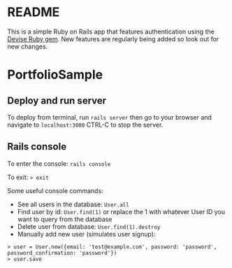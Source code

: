 # README

This is a simple Ruby on Rails app that features authentication using the [Devise Ruby gem](https://github.com/plataformatec/devise/blob/master/README.md). New features are regularly being added so look out for new changes.

# PortfolioSample

## Deploy and run server

To deploy from terminal, run `rails server` then go to your browser and navigate to `localhost:3000`
CTRL-C to stop the server.

## Rails console

To enter the console:  `rails console`

To exit: `> exit`

Some useful console commands:

* See all users in the database: `User.all`
* Find user by id: `User.find(1)` or replace the 1 with whatever User ID you want to query from the database
* Delete user from database: `User.find(1).destroy`
* Manually add new user (simulates user signup): 

```
> user = User.new({email: 'test@example.com', password: 'password', password_confirmation: 'password'})
> user.save
```
